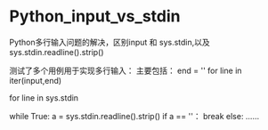# Python_input_vs_stdin
Python多行输入问题的解决，区别input 和 sys.stdin,以及sys.stdin.readline().strip()

测试了多个用例用于实现多行输入：
主要包括：
end = ''
for line in iter(input,end)

for line in sys.stdin

while True:
a = sys.stdin.readline().strip()
if a == ''：
	break
else:
	……
